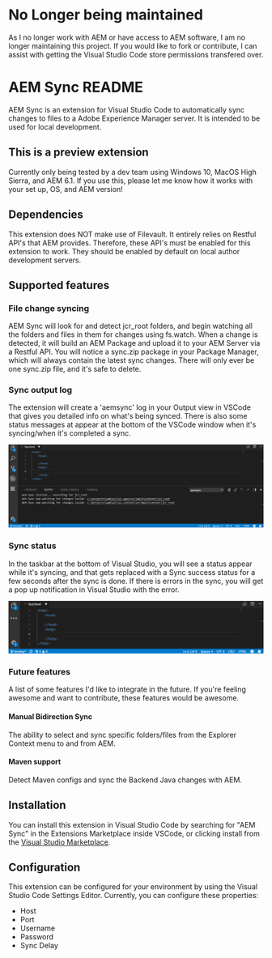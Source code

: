 # No Longer being maintained #
As I no longer work with AEM or have access to AEM software, I am no longer maintaining this project.  If you would like to fork or contribute, I can assist with getting the Visual Studio Code store permissions transfered over.  

# AEM Sync README

AEM Sync is an extension for Visual Studio Code to automatically sync changes to files to a Adobe Experience Manager server.  It is intended to be used for local development.  

## This is a preview extension
Currently only being tested by a dev team using Windows 10, MacOS High Sierra, and AEM 6.1.
If you use this, please let me know how it works with your set up, OS, and AEM version!

## Dependencies
This extension does NOT make use of Filevault.  It entirely relies on Restful API's that AEM provides.  Therefore, these API's must be enabled for this extension to work.  They should be enabled by default on local author development servers.

## Supported features

### File change syncing
AEM Sync will look for and detect jcr_root folders, and begin watching all the folders and files in them for changes using fs.watch.   When a change is detected,  it will build an AEM Package and upload it to your AEM Server via a Restful API.  You will notice a sync.zip package in your Package Manager, which will always contain the latest sync changes.  There will only ever be one sync.zip file, and it's safe to delete.

### Sync output log

The extension will create a 'aemsync' log in your Output view in VSCode that gives you detailed info on what's being synced.  There is also some status messages at appear at the bottom of the VSCode window when it's syncing/when it's completed a sync. 

![alt text](https://github.com/Yinkai15/vscode-aem-sync/blob/master/outputexample.gif?raw=true "AEM Sync output example gif")

### Sync status
In the taskbar at the bottom of Visual Studio, you will see a status appear while it's syncing, and that gets replaced with a Sync success status for a few seconds after the sync is done.  If there is errors in the sync, you will get a pop up notification in Visual Studio with the error.

![alt text](https://github.com/Yinkai15/vscode-aem-sync/blob/master/statusexample.gif?raw=true "AEM Sync output example gif")

### Future features
A list of some features I'd like to integrate in the future.  If you're feeling awesome and want to contribute, these features would be awesome.
#### Manual Bidirection Sync
The ability to select and sync specific folders/files from the Explorer Context menu to and from AEM.
#### Maven support
Detect Maven configs and sync the Backend Java changes with AEM.

## Installation
You can install this extension in Visual Studio Code by searching for "AEM Sync" in the Extensions Marketplace inside VSCode, or clicking install from the [Visual Studio Marketplace](https://marketplace.visualstudio.com/items?itemName=Yinkai15.aemsync).

## Configuration
This extension can be configured for your environment by using the Visual Studio Code Settings Editor.  Currently, you can configure these properties:
* Host
* Port
* Username
* Password
* Sync Delay
